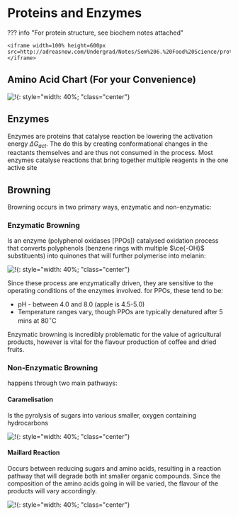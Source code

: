 # Proteins and Enzymes

??? info "For protein structure, see biochem notes attached"

	<iframe width=100% height=600px src=http://adreasnow.com/Undergrad/Notes/Sem%206.%20Food%20Science/proteins.pdf></iframe>

## Amino Acid Chart (For your Convenience)

![!](https://cdn.technologynetworks.com/tn/images/body/aminoacids-pic3revised1574260662291.png){: style="width: 40%; "class="center"}

## Enzymes

Enzymes are proteins that catalyse reaction be lowering the activation energy $\Delta G_{act}$. The do this by creating conformational changes in the reactants themselves and are thus not consumed in the process. Most enzymes catalyse reactions that bring together multiple reagents in the one active site

## Browning

Browning occurs in two primary ways, enzymatic and non-enzymatic:

### Enzymatic Browning

Is an enzyme (polyphenol oxidases [PPOs]) catalysed oxidation process that converts polyphenols (benzene rings with multiple $\ce{-OH}$ substituents) into quinones that will further polymerise into melanin:

![!](https://pixfeeds.com/images/41/385719/1280-enzymatic-browning-reaction.png){: style="width: 40%; "class="center"}

Since these process are enzymatically driven, they are sensitive to the operating conditions of the enzymes involved. for PPOs, these tend to be:

* pH - between 4.0 and 8.0 (apple is 4.5-5.0)
* Temperature ranges vary, though PPOs are typically denatured after 5 mins at 80$^\circ$C

Enzymatic browning is incredibly problematic for the value of agricultural products, however is vital for the flavour production of coffee and dried fruits.

### Non-Enzymatic Browning

happens through two main pathways:

#### Caramelisation

Is the pyrolysis of sugars into various smaller, oxygen containing hydrocarbons

![!](https://www.scienceabc.com/wp-content/uploads/2018/03/Caramelization.jpg){: style="width: 40%; "class="center"}

#### Maillard Reaction

Occurs between reducing sugars and amino acids, resulting in a reaction pathway that will degrade both int smaller organic compounds. Since the composition of the amino acids going in will be varied, the flavour of the products will vary accordingly.

![!](https://www.researchgate.net/profile/Krishnakumar_T/publication/276406200/figure/fig3/AS:667838956175362@1536236623469/A-proposed-mechanism-which-follows-the-Maillard-reaction-for-formation-of-acrylamide_W640.jpg){: style="width: 40%; "class="center"}
